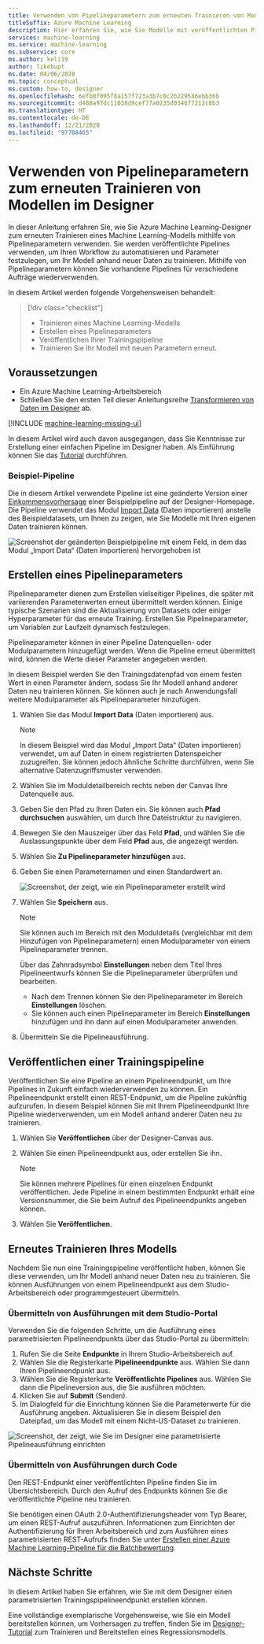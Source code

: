 ```yaml
---
title: Verwenden von Pipelineparametern zum erneuten Trainieren von Modellen im Designer
titleSuffix: Azure Machine Learning
description: Hier erfahren Sie, wie Sie Modelle mit veröffentlichten Pipelines und Pipelineparametern im Azure Machine Learning-Designer erneut trainieren.
services: machine-learning
ms.service: machine-learning
ms.subservice: core
ms.author: keli19
author: likebupt
ms.date: 04/06/2020
ms.topic: conceptual
ms.custom: how-to, designer
ms.openlocfilehash: 6efb0f095f8a157f723a3b7c0c2b229546ebb36b
ms.sourcegitcommit: d488a97dc11038d9cef77a0235d034677212c8b3
ms.translationtype: HT
ms.contentlocale: de-DE
ms.lasthandoff: 12/21/2020
ms.locfileid: "97708465"
---
```

# <a name="use-pipeline-parameters-to-retrain-models-in-the-designer"></a>Verwenden von Pipelineparametern zum erneuten Trainieren von Modellen im Designer


In dieser Anleitung erfahren Sie, wie Sie Azure Machine Learning-Designer zum erneuten Trainieren eines Machine Learning-Modells mithilfe von Pipelineparametern verwenden. Sie werden veröffentlichte Pipelines verwenden, um Ihren Workflow zu automatisieren und Parameter festzulegen, um Ihr Modell anhand neuer Daten zu trainieren. Mithilfe von Pipelineparametern können Sie vorhandene Pipelines für verschiedene Aufträge wiederverwenden.  

In diesem Artikel werden folgende Vorgehensweisen behandelt:

> [!div class="checklist"]
> * Trainieren eines Machine Learning-Modells
> * Erstellen eines Pipelineparameters
> * Veröffentlichen Ihrer Trainingspipeline
> * Trainieren Sie Ihr Modell mit neuen Parametern erneut.

## <a name="prerequisites"></a>Voraussetzungen

* Ein Azure Machine Learning-Arbeitsbereich
* Schließen Sie den ersten Teil dieser Anleitungsreihe [Transformieren von Daten im Designer](how-to-designer-transform-data.md) ab.

[!INCLUDE [machine-learning-missing-ui](../../includes/machine-learning-missing-ui.md)]

In diesem Artikel wird auch davon ausgegangen, dass Sie Kenntnisse zur Erstellung einer einfachen Pipeline im Designer haben. Als Einführung können Sie das [Tutorial](tutorial-designer-automobile-price-train-score.md) durchführen. 

### <a name="sample-pipeline"></a>Beispiel-Pipeline

Die in diesem Artikel verwendete Pipeline ist eine geänderte Version einer [Einkommensvorhersage](samples-designer.md#classification) einer Beispielpipeline auf der Designer-Homepage. Die Pipeline verwendet das Modul [Import Data](algorithm-module-reference/import-data.md) (Daten importieren) anstelle des Beispieldatasets, um Ihnen zu zeigen, wie Sie Modelle mit Ihren eigenen Daten trainieren können.

![Screenshot der geänderten Beispielpipeline mit einem Feld, in dem das Modul „Import Data“ (Daten importieren) hervorgehoben ist](./media/how-to-retrain-designer/modified-sample-pipeline.png)

## <a name="create-a-pipeline-parameter"></a>Erstellen eines Pipelineparameters

Pipelineparameter dienen zum Erstellen vielseitiger Pipelines, die später mit variierenden Parameterwerten erneut übermittelt werden können. Einige typische Szenarien sind die Aktualisierung von Datasets oder einiger Hyperparameter für das erneute Training. Erstellen Sie Pipelineparameter, um Variablen zur Laufzeit dynamisch festzulegen. 

Pipelineparameter können in einer Pipeline Datenquellen- oder Modulparametern hinzugefügt werden. Wenn die Pipeline erneut übermittelt wird, können die Werte dieser Parameter angegeben werden.

In diesem Beispiel werden Sie den Trainingsdatenpfad von einem festen Wert in einen Parameter ändern, sodass Sie Ihr Modell anhand anderer Daten neu trainieren können. Sie können auch je nach Anwendungsfall weitere Modulparameter als Pipelineparameter hinzufügen.

1. Wählen Sie das Modul **Import Data** (Daten importieren) aus.

    > [!NOTE]
    > In diesem Beispiel wird das Modul „Import Data“ (Daten importieren) verwendet, um auf Daten in einem registrierten Datenspeicher zuzugreifen. Sie können jedoch ähnliche Schritte durchführen, wenn Sie alternative Datenzugriffsmuster verwenden.

1. Wählen Sie im Moduldetailbereich rechts neben der Canvas Ihre Datenquelle aus.

1. Geben Sie den Pfad zu Ihren Daten ein. Sie können auch **Pfad durchsuchen** auswählen, um durch Ihre Dateistruktur zu navigieren. 

1. Bewegen Sie den Mauszeiger über das Feld **Pfad**, und wählen Sie die Auslassungspunkte über dem Feld **Pfad** aus, die angezeigt werden.

1. Wählen Sie **Zu Pipelineparameter hinzufügen** aus.

1. Geben Sie einen Parameternamen und einen Standardwert an.

   ![Screenshot, der zeigt, wie ein Pipelineparameter erstellt wird](media/how-to-retrain-designer/add-pipeline-parameter.png)

1. Wählen Sie **Speichern** aus.

   > [!NOTE]
   > Sie können auch im Bereich mit den Moduldetails (vergleichbar mit dem Hinzufügen von Pipelineparametern) einen Modulparameter von einem Pipelineparameter trennen.
   >
   > Über das Zahnradsymbol **Einstellungen** neben dem Titel Ihres Pipelineentwurfs können Sie die Pipelineparameter überprüfen und bearbeiten. 
   >    - Nach dem Trennen können Sie den Pipelineparameter im Bereich **Einstellungen** löschen.
   >    - Sie können auch einen Pipelineparameter im Bereich **Einstellungen** hinzufügen und ihn dann auf einen Modulparameter anwenden.

1. Übermitteln Sie die Pipelineausführung.

## <a name="publish-a-training-pipeline"></a>Veröffentlichen einer Trainingspipeline

Veröffentlichen Sie eine Pipeline an einem Pipelineendpunkt, um Ihre Pipelines in Zukunft einfach wiederverwenden zu können. Ein Pipelineendpunkt erstellt einen REST-Endpunkt, um die Pipeline zukünftig aufzurufen. In diesem Beispiel können Sie mit Ihrem Pipelineendpunkt Ihre Pipeline wiederverwenden, um ein Modell anhand anderer Daten neu zu trainieren.

1. Wählen Sie **Veröffentlichen** über der Designer-Canvas aus.
1. Wählen Sie einen Pipelineendpunkt aus, oder erstellen Sie ihn.

   > [!NOTE]
   > Sie können mehrere Pipelines für einen einzelnen Endpunkt veröffentlichen. Jede Pipeline in einem bestimmten Endpunkt erhält eine Versionsnummer, die Sie beim Aufruf des Pipelineendpunkts angeben können.

1. Wählen Sie **Veröffentlichen**.

## <a name="retrain-your-model"></a>Erneutes Trainieren Ihres Modells

Nachdem Sie nun eine Trainingspipeline veröffentlicht haben, können Sie diese verwenden, um Ihr Modell anhand neuer Daten neu zu trainieren. Sie können Ausführungen von einem Pipelineendpunkt aus dem Studio-Arbeitsbereich oder programmgesteuert übermitteln.

### <a name="submit-runs-by-using-the-studio-portal"></a>Übermitteln von Ausführungen mit dem Studio-Portal

Verwenden Sie die folgenden Schritte, um die Ausführung eines parametrisierten Pipelineendpunkts über das Studio-Portal zu übermitteln:

1. Rufen Sie die Seite **Endpunkte** in Ihrem Studio-Arbeitsbereich auf.
1. Wählen Sie die Registerkarte **Pipelineendpunkte** aus. Wählen Sie dann Ihren Pipelineendpunkt aus.
1. Wählen Sie die Registerkarte **Veröffentlichte Pipelines** aus. Wählen Sie dann die Pipelineversion aus, die Sie ausführen möchten.
1. Klicken Sie auf **Submit** (Senden).
1. Im Dialogfeld für die Einrichtung können Sie die Parameterwerte für die Ausführung angeben. Aktualisieren Sie in diesem Beispiel den Dateipfad, um das Modell mit einem Nicht-US-Dataset zu trainieren.

![Screenshot, der zeigt, wie Sie im Designer eine parametrisierte Pipelineausführung einrichten](./media/how-to-retrain-designer/published-pipeline-run.png)

### <a name="submit-runs-by-using-code"></a>Übermitteln von Ausführungen durch Code

Den REST-Endpunkt einer veröffentlichten Pipeline finden Sie im Übersichtsbereich. Durch den Aufruf des Endpunkts können Sie die veröffentlichte Pipeline neu trainieren.

Sie benötigen einen OAuth 2.0-Authentifizierungsheader vom Typ Bearer, um einen REST-Aufruf auszuführen. Informationen zum Einrichten der Authentifizierung für Ihren Arbeitsbereich und zum Ausführen eines parametrisierten REST-Aufrufs finden Sie unter [Erstellen einer Azure Machine Learning-Pipeline für die Batchbewertung](tutorial-pipeline-batch-scoring-classification.md#publish-and-run-from-a-rest-endpoint).

## <a name="next-steps"></a>Nächste Schritte

In diesem Artikel haben Sie erfahren, wie Sie mit dem Designer einen parametrisierten Trainingspipelineendpunkt erstellen können.

Eine vollständige exemplarische Vorgehensweise, wie Sie ein Modell bereitstellen können, um Vorhersagen zu treffen, finden Sie im [Designer-Tutorial](tutorial-designer-automobile-price-train-score.md) zum Trainieren und Bereitstellen eines Regressionsmodells.
